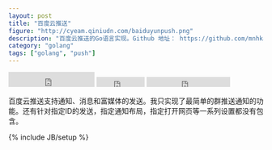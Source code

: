 ```yaml
---
layout: post
title: "百度云推送"
figure: "http://cyeam.qiniudn.com/baiduyunpush.png"
description: "百度云推送的Go语言实现。Github 地址： https://github.com/mnhkahn/BaiduYunPush。"
category: "golang"
tags: ["golang", "push"]
---
```


<iframe src="http://ghbtns.com/github-btn.html?user=mnhkahn&repo=BaiduYunPush&type=watch&count=true&size=large"
  allowtransparency="true" frameborder="0" scrolling="0" width="170" height="30"></iframe>

<iframe src="http://ghbtns.com/github-btn.html?user=mnhkahn&repo=BaiduYunPush&type=fork&count=true&size=large"
  allowtransparency="true" frameborder="0" scrolling="0" width="95" height="20"></iframe>

<iframe src="http://ghbtns.com/github-btn.html?user=mnhkahn&type=follow&count=true&size=large"
  allowtransparency="true" frameborder="0" scrolling="0" width="165" height="20"></iframe>

百度云推送支持通知、消息和富媒体的发送。我只实现了最简单的群推送通知的功能。还有针对指定ID的发送，指定通知布局，指定打开网页等一系列设置都没有包含。

{% include JB/setup %}